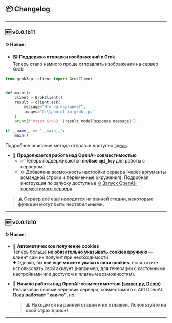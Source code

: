 ## 📦 Changelog

---

### 🆕 v0.0.1b11

#### ✨ Новое:
- 🖼️ **Поддержка отправки изображений в Grok**  
  Теперь стало намного проще отправлять изображения на сервер Grok!

```python
from grok3api.client import GrokClient


def main():
    client = GrokClient()
    result = client.ask(
        message="Что на картинке?",
        images="C:\\photo1_to_grok.jpg"
    )
    print(f"Ответ Grok3: {result.modelResponse.message}")

if __name__ == '__main__':
    main()
```

Подробное описание метода отправки доступно [здесь](askDoc.md).

- 🤖 **Продолжается работа над OpenAI-совместимостью**  
  - ✅ Теперь поддерживаются **любые `api_key`** для работы с сервером.
  - ⚙️ Добавлена возможность настройки сервера (через аргументы командной строки и переменные окружения). Подробная инструкция по запуску доступна в [🌐 Запуск OpenAI-совместимого сервера](OpenAI_Server.md).

> ⚠️ **Сервер всё ещё находится на ранней стадии, некоторые функции могут быть нестабильными.**

---

### 🆕 v0.0.1b10

#### ✨ Новое:
- 🔐 **Автоматическое получение cookies**  
  Теперь больше **не обязательно указывать cookies вручную** — клиент сам их получит при необходимости.  
  ➕ Однако, вы **всё ещё можете указать свои cookies**, если хотите использовать свой аккаунт (например, для генерации с кастомными настройками или доступом к платным возможностям).

- 🤖 **Начало работы над OpenAI-совместимостью ([**server.py**](../../grok3api/server.py), [**Demo**](../../tests/openai_test.py))**  
  Реализован первый черновик сервера, совместимого с API OpenAI. Пока **работает "как-то"**, но:
  > ⚠️ **Находится на ранней стадии и не отлажен. Используйте на свой страх и риск!**

---